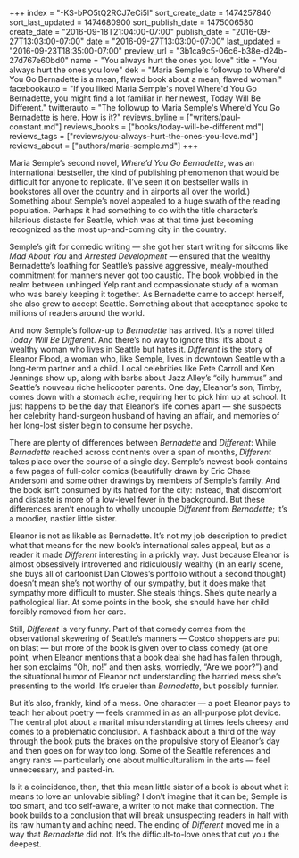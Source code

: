 +++
index = "-KS-bPO5tQ2RCJ7eCi5l"
sort_create_date = 1474257840
sort_last_updated = 1474680900
sort_publish_date = 1475006580
create_date = "2016-09-18T21:04:00-07:00"
publish_date = "2016-09-27T13:03:00-07:00"
date = "2016-09-27T13:03:00-07:00"
last_updated = "2016-09-23T18:35:00-07:00"
preview_url = "3b1ca9c5-06c6-b38e-d24b-27d767e60bd0"
name = "You always hurt the ones you love"
title = "You always hurt the ones you love"
dek = "Maria Semple's followup to Where'd You Go Bernadette is a mean, flawed book about a mean, flawed woman."
facebookauto = "If you liked Maria Semple's novel Where'd You Go Bernadette, you might find a lot familiar in her newest, Today Will Be Different."
twitterauto = "The followup to Maria Semple's Where'd You Go Bernadette is here. How is it?"
reviews_byline = ["writers/paul-constant.md"]
reviews_books = ["books/today-will-be-different.md"]
reviews_tags = ["reviews/you-always-hurt-the-ones-you-love.md"]
reviews_about = ["authors/maria-semple.md"]
+++

Maria Semple’s second novel, *Where’d You Go Bernadette*, was an international bestseller, the kind of publishing phenomenon that would be difficult for anyone to replicate. (I’ve seen it on bestseller walls in bookstores all over the country and in airports all over the world.) Something about Semple’s novel appealed to a huge swath of the reading population. Perhaps it had something to do with the title character’s hilarious distaste for Seattle, which was at that time just becoming recognized as the most up-and-coming city in the country.

Semple’s gift for comedic writing — she got her start writing for sitcoms like *Mad About You* and *Arrested Development* — ensured that the wealthy Bernadette’s loathing for Seattle’s passive aggressive, mealy-mouthed commitment for manners never got too caustic. The book wobbled in the realm between unhinged Yelp rant and compassionate study of a woman who was barely keeping it together. As Bernadette came to accept herself, she also grew to accept Seattle. Something about that acceptance spoke to millions of readers around the world.

And now Semple’s follow-up to *Bernadette* has arrived. It’s a novel titled *Today Will Be Different*. And there’s no way to ignore this: it’s about a wealthy woman who lives in Seattle but hates it. *Different* is the story of Eleanor Flood, a woman who, like Semple, lives in downtown Seattle with a long-term partner and a child. Local celebrities like Pete Carroll and Ken Jennings show up, along with barbs about Jazz Alley’s “oily hummus” and Seattle’s nouveau riche helicopter parents. One day, Eleanor’s son, Timby, comes down with a stomach ache, requiring her to pick him up at school. It just happens to be the day that Eleanor’s life comes apart — she suspects her celebrity hand-surgeon husband of having an affair, and memories of her long-lost sister begin to consume her psyche.

There are plenty of differences between *Bernadette* and *Different*: While *Bernadette* reached across continents over a span of months, *Different* takes place over the course of a single day. Semple’s newest book contains a few pages of full-color comics (beautifully drawn by Eric Chase Anderson) and some other drawings by members of Semple’s family. And the book isn’t consumed by its hatred for the city: instead, that discomfort and distaste is more of a low-level fever in the background. But these differences aren’t enough to wholly uncouple *Different* from *Bernadette*; it’s a moodier, nastier little sister.

Eleanor is not as likable as Bernadette. It’s not my job description to predict what that means for the new book’s international sales appeal, but as a reader it made *Different* interesting in a prickly way. Just because Eleanor is almost obsessively introverted and ridiculously wealthy (in an early scene, she buys all of cartoonist Dan Clowes’s portfolio without a second thought) doesn’t mean she’s not worthy of our sympathy, but it does make that sympathy more difficult to muster. She steals things. She’s quite nearly a pathological liar. At some points in the book, she should have her child forcibly removed from her care.

Still, *Different* is very funny. Part of that comedy comes from the observational skewering of Seattle’s manners — Costco shoppers are put on blast — but more of the book is given over to class comedy (at one point, when Eleanor mentions that a book deal she had has fallen through, her son exclaims “Oh, no!” and then asks, worriedly, “Are we poor?”) and the situational humor of Eleanor not understanding the harried mess she’s presenting to the world. It’s crueler than *Bernadette*, but possibly funnier.

But it’s also, frankly, kind of a mess. One character — a poet Eleanor pays to teach her about poetry — feels crammed in as an all-purpose plot device. The central plot about a marital misunderstanding at times feels cheesy and comes to a problematic conclusion. A flashback about a third of the way through the book puts the brakes on the propulsive story of Eleanor’s day and then goes on for way too long. Some of the Seattle references and angry rants — particularly one about multiculturalism in the arts — feel unnecessary, and pasted-in.

Is it a coincidence, then, that this mean little sister of a book is about what it means to love an unlovable sibling? I don’t imagine that it can be; Semple is too smart, and too self-aware, a writer to not make that connection. The book builds to a conclusion that will break unsuspecting readers in half with its raw humanity and aching need. The ending of *Different* moved me in a way that *Bernadette* did not. It’s the difficult-to-love ones that cut you the deepest.
